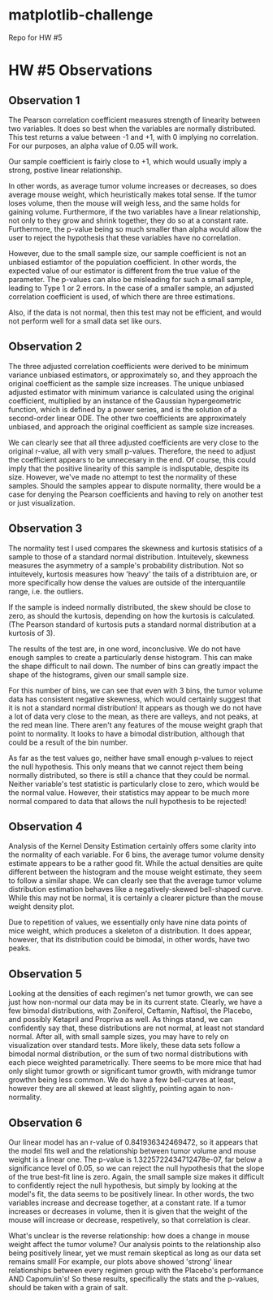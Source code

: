 # matplotlib-challenge
Repo for HW #5


# HW #5 Observations

## Observation 1
The Pearson correlation coefficient measures strength of linearity between two variables. It does so best when the variables are normally distributed.
This test returns a value between -1 and +1, with 0 implying no correlation.
For our purposes, an alpha value of 0.05 will work.

Our sample coefficient is fairly close to +1, which would usually imply a strong, postive linear relationship.

In other words, as average tumor volume increases or decreases, so does average mouse weight, which heuristically makes total sense. If the tumor loses volume, then the mouse will weigh less, and the same holds for gaining volume. Furthermore, if the two variables have a linear relationship, not only to they grow and shrink together, they do so at a constant rate.
Furthermore, the p-value being so much smaller than alpha would allow the user to reject the hypothesis that these variables have no correlation.

However, due to the small sample size, our sample coefficient is not an unbiased estiamtor of the population coefficient. In other words, the expected value of our estimator is different from the true value of the parameter. The p-values can also be misleading for such a small sample, leading to Type 1 or 2 errors. In the case of a smaller sample, an adjusted correlation coefficient is used, of which there are three estimations.

Also, if the data is not normal, then this test may not be efficient, and would not perform well for a small data set like ours.

## Observation 2

The three adjusted correlation coefficients were derived to be minimum variance unbiased estimators, or approximately so, and they approach the original coefficient as the sample size increases. The unique unbiased adjusted estimator with minimum variance is calculated using the original coefficient, multiplied by an instance of the Gaussian hypergeometric function, which is defined by a power series, and is the solution of a second-order linear ODE. The other two coefficients are approximately unbiased, and approach the original coefficient as sample size increases.

We can clearly see that all three adjusted coefficients are very close to the original r-value, all with very small p-values. Therefore, the need to adjust the coefficient appears to be unnecesary in the end. Of course, this could imply that the positive linearity of this sample is indisputable, despite its size. However, we've made no attempt to test the normality of these samples. Should the samples appear to dispute normality, there would be a case for denying the Pearson coefficients and having to rely on another test or just visualization.

## Observation 3
The normality test I used compares the skewness and kurtosis statisics of a sample to those of a standard normal distribution.
Intuitevely, skewness measures the asymmetry of a sample's probability distribution. Not so intuitevely, kurtosis measures how 'heavy' the tails of a distribtuion are, or more specifically how dense the values are outside of the interquantile range, i.e. the outliers. 

If the sample is indeed normally distributed, the skew should be close to zero, as should the kurtosis, depending on how the kurtosis is calculated. (The Pearson standard of kurtosis puts a standard normal distribution at a kurtosis of 3).

The results of the test are, in one word, inconclusive. We do not have enough samples to create a particularly dense histogram. This can make the shape difficult to nail down. The number of bins can greatly impact the shape of the histograms, given our small sample size.

For this number of bins, we can see that even with 3 bins, the tumor volume data has consistent negative skewness, which would certainly suggest that it is not a standard normal distribution! It appears as though we do not have a lot of data very close to the mean, as there are valleys, and not peaks, at the red  mean line. There aren't any features of the mouse weight graph that point to normality. It looks to have a bimodal distribution, although that could be a result of the bin number.

As far as the test values go, neither have small enough p-values to reject the null hypothesis. This only means that we cannot reject them being normally distributed, so there is still a chance that they could be normal. Neither variable's test statistic is particularly close to zero, which would be the normal value. However, their statistics may appear to be much more normal compared to data that allows the null hypothesis to be rejected!

## Observation 4
Analysis of the Kernel Density Estimation certainly offers some clarity into the normality of each variable. For 6 bins, the average tumor volume density estimate appears to be a rather good fit. While the actual densities are quite different between the histogram and the mouse weight estimate, they seem to follow a similar shape. We can clearly see that the average tumor volume distribution estimation behaves like a negatively-skewed bell-shaped curve. While this may not be normal, it is certainly a clearer picture than the mouse weight density plot. 

Due to repetition of values, we essentially only have nine data points of mice weight, which produces a skeleton of a distribution. It does appear, however, that its distribution could be bimodal, in other words, have two peaks.

## Observation 5

Looking at the densities of each regimen's net tumor growth, we can see just how non-normal our data may be in its current state. Clearly, we have a few bimodal distributions, with Zoniferol, Ceftamin, Naftisol, the Placebo,  and possibly Ketapril and Propriva as well. As things stand, we can confidently say that, these distributions are not normal, at least not standard normal. After all, with small sample sizes, you may have to rely on visualization over standard tests. More likely, these data sets follow a bimodal normal distribution, or the sum of two normal distributions with each piece weighted parametrically. There seems to be more mice that had only slight tumor growth or significant tumor growth, with midrange tumor growthn being less common. We do have a few bell-curves at least, however they are all skewed at least slightly, pointing again to non-normality.

## Observation 6
Our linear model has an r-value of 0.841936342469472, so it appears that the model fits well and the relationship between tumor volume and mouse weight is a linear one.  The p-value is 1.3225722434712478e-07, far below a significance level of 0.05, so we can reject the null hypothesis that the slope of the true best-fit line is zero.
Again, the small sample size makes it difficult to confidently reject the null hypothesis, but simply by looking at the model's fit, the data seems to be positively linear. In other words, the two variables increase and decrease together, at a constant rate. If a tumor increases or decreases in volume, then it is given that the weight of the mouse will increase or decrease, respetively, so that correlation is clear. 

What's unclear is the reverse relationship: how does a change in mouse weight affect the tumor volume? Our analysis points to the relationship also being positively linear, yet we must remain skeptical as long as our data set remains small! For example, our plots above showed 'strong' linear relationships between every regimen group with the Placebo's performance AND Capomulin's! So these results, specifically the stats and the p-values, should be taken with a grain of salt.